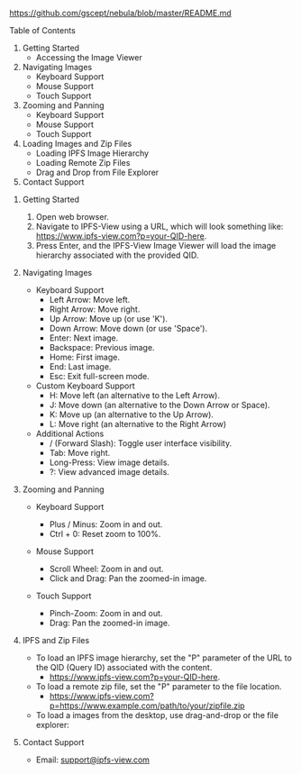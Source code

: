 https://github.com/gscept/nebula/blob/master/README.md

Table of Contents
1. Getting Started
   + Accessing the Image Viewer
1. Navigating Images
   + Keyboard Support
   + Mouse Support
   + Touch Support
1. Zooming and Panning
   + Keyboard Support
   + Mouse Support
   + Touch Support
1. Loading Images and Zip Files
   + Loading IPFS Image Hierarchy
   + Loading Remote Zip Files
   + Drag and Drop from File Explorer
1. Contact Support
<!-- -->

1. Getting Started
   1. Open web browser.
   1. Navigate to IPFS-View using a URL, which will look something like: https://www.ipfs-view.com?p=your-QID-here.
   1. Press Enter, and the IPFS-View Image Viewer will load the image hierarchy associated with the provided QID.

1. Navigating Images
   - Keyboard Support
     + Left Arrow: Move left.
     + Right Arrow: Move right.
     + Up Arrow: Move up (or use 'K').
     + Down Arrow: Move down (or use 'Space').
     + Enter: Next image.
     + Backspace: Previous image.
     + Home: First image.
     + End: Last image.
     + Esc: Exit full-screen mode.
   - Custom Keyboard Support
     + H: Move left (an alternative to the Left Arrow).
     + J: Move down (an alternative to the Down Arrow or Space).
     + K: Move up (an alternative to the Up Arrow).
     + L: Move right (an alternative to the Right Arrow)
   - Additional Actions
     + / (Forward Slash): Toggle user interface visibility.
     + Tab: Move right.
     + Long-Press: View image details.
     + ?: View advanced image details.
 
1. Zooming and Panning
   - Keyboard Support
     + Plus / Minus: Zoom in and out.
     + Ctrl + 0: Reset zoom to 100%.

   - Mouse Support
     + Scroll Wheel: Zoom in and out.
     + Click and Drag: Pan the zoomed-in image.

   - Touch Support
     + Pinch-Zoom: Zoom in and out.
     + Drag: Pan the zoomed-in image.

1. IPFS and Zip Files
   - To load an IPFS image hierarchy, set the "P" parameter of the URL to the QID (Query ID) associated with the content. 
     + https://www.ipfs-view.com?p=your-QID-here.
   - To load a remote zip file, set the "P" parameter to the file location.
     + https://www.ipfs-view.com?p=https://www.example.com/path/to/your/zipfile.zip
   - To load a images from the desktop, use drag-and-drop or the file explorer:

1. Contact Support
   - Email: support@ipfs-view.com


